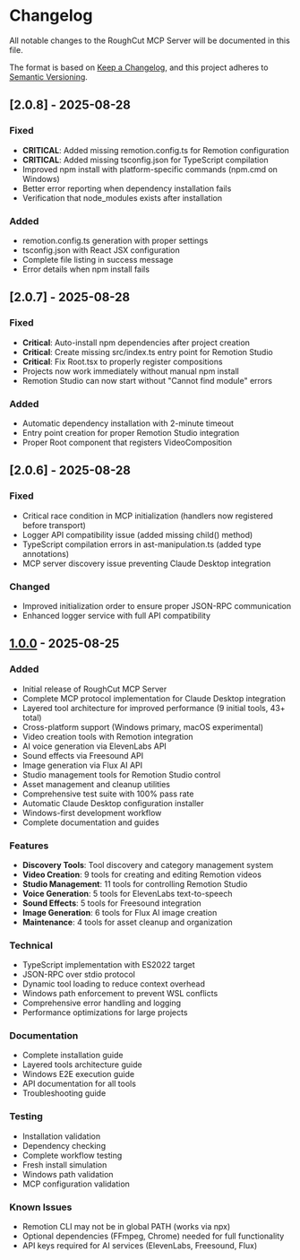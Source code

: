 # Changelog

All notable changes to the RoughCut MCP Server will be documented in this file.

The format is based on [Keep a Changelog](https://keepachangelog.com/en/1.0.0/),
and this project adheres to [Semantic Versioning](https://semver.org/spec/v2.0.0.html).

## [2.0.8] - 2025-08-28

### Fixed
- **CRITICAL**: Added missing remotion.config.ts for Remotion configuration
- **CRITICAL**: Added missing tsconfig.json for TypeScript compilation
- Improved npm install with platform-specific commands (npm.cmd on Windows)
- Better error reporting when dependency installation fails
- Verification that node_modules exists after installation

### Added
- remotion.config.ts generation with proper settings
- tsconfig.json with React JSX configuration
- Complete file listing in success message
- Error details when npm install fails

## [2.0.7] - 2025-08-28

### Fixed
- **Critical**: Auto-install npm dependencies after project creation
- **Critical**: Create missing src/index.ts entry point for Remotion Studio
- **Critical**: Fix Root.tsx to properly register compositions
- Projects now work immediately without manual npm install
- Remotion Studio can now start without "Cannot find module" errors

### Added
- Automatic dependency installation with 2-minute timeout
- Entry point creation for proper Remotion Studio integration
- Proper Root component that registers VideoComposition

## [2.0.6] - 2025-08-28

### Fixed
- Critical race condition in MCP initialization (handlers now registered before transport)
- Logger API compatibility issue (added missing child() method)
- TypeScript compilation errors in ast-manipulation.ts (added type annotations)
- MCP server discovery issue preventing Claude Desktop integration

### Changed
- Improved initialization order to ensure proper JSON-RPC communication
- Enhanced logger service with full API compatibility

## [1.0.0] - 2025-08-25

### Added
- Initial release of RoughCut MCP Server
- Complete MCP protocol implementation for Claude Desktop integration
- Layered tool architecture for improved performance (9 initial tools, 43+ total)
- Cross-platform support (Windows primary, macOS experimental)
- Video creation tools with Remotion integration
- AI voice generation via ElevenLabs API
- Sound effects via Freesound API
- Image generation via Flux AI API
- Studio management tools for Remotion Studio control
- Asset management and cleanup utilities
- Comprehensive test suite with 100% pass rate
- Automatic Claude Desktop configuration installer
- Windows-first development workflow
- Complete documentation and guides

### Features
- **Discovery Tools**: Tool discovery and category management system
- **Video Creation**: 9 tools for creating and editing Remotion videos
- **Studio Management**: 11 tools for controlling Remotion Studio
- **Voice Generation**: 5 tools for ElevenLabs text-to-speech
- **Sound Effects**: 5 tools for Freesound integration
- **Image Generation**: 6 tools for Flux AI image creation
- **Maintenance**: 4 tools for asset cleanup and organization

### Technical
- TypeScript implementation with ES2022 target
- JSON-RPC over stdio protocol
- Dynamic tool loading to reduce context overhead
- Windows path enforcement to prevent WSL conflicts
- Comprehensive error handling and logging
- Performance optimizations for large projects

### Documentation
- Complete installation guide
- Layered tools architecture guide
- Windows E2E execution guide
- API documentation for all tools
- Troubleshooting guide

### Testing
- Installation validation
- Dependency checking
- Complete workflow testing
- Fresh install simulation
- Windows path validation
- MCP configuration validation

### Known Issues
- Remotion CLI may not be in global PATH (works via npx)
- Optional dependencies (FFmpeg, Chrome) needed for full functionality
- API keys required for AI services (ElevenLabs, Freesound, Flux)

[1.0.0]: https://github.com/yourusername/rough-cut-mcp/releases/tag/v1.0.0
